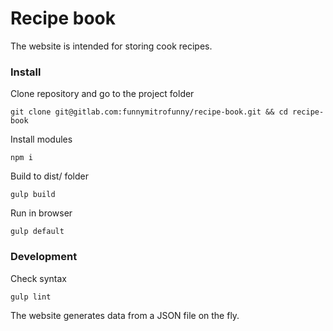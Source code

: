 # Recipe book

The website is intended for storing cook recipes.


### Install

Clone repository and go to the project folder

```
git clone git@gitlab.com:funnymitrofunny/recipe-book.git && cd recipe-book
```

Install modules

```
npm i
```

Build to dist/ folder

```
gulp build
```

Run in browser

```
gulp default
```


### Development

Check syntax

```
gulp lint
```

The website generates data from a JSON file on the fly.
